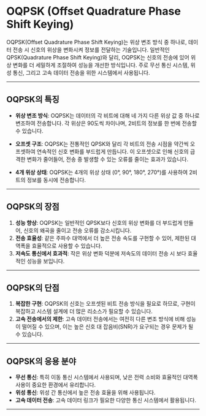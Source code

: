 # OQPSK (Offset Quadrature Phase Shift Keying)

OQPSK(Offset Quadrature Phase Shift Keying)는 위상 변조 방식 중 하나로, 데이터 전송 시 신호의 위상을 변화시켜 정보를 전달하는 기술입니다. 일반적인 QPSK(Quadrature Phase Shift Keying)와 달리, OQPSK는 신호의 전송에 있어 위상 변화를 더 세밀하게 조절하여 성능을 개선한 방식입니다. 주로 무선 통신 시스템, 위성 통신, 그리고 고속 데이터 전송을 위한 시스템에서 사용됩니다.

---

## OQPSK의 특징

- **위상 변조 방식**: OQPSK는 데이터의 각 비트에 대해 네 가지 다른 위상 값 중 하나로 변조하여 전송합니다. 각 위상은 90도씩 차이나며, 2비트의 정보를 한 번에 전송할 수 있습니다.
  
- **오프셋 구조**: OQPSK는 전통적인 QPSK와 달리 각 비트의 전송 시점을 약간씩 오프셋하여 연속적인 신호 변화를 부드럽게 만듭니다. 이 오프셋으로 인해 신호의 급격한 변화가 줄어들어, 전송 중 발생할 수 있는 오류를 줄이는 효과가 있습니다.

- **4개 위상 상태**: OQPSK는 4개의 위상 상태 (0°, 90°, 180°, 270°)를 사용하여 2비트의 정보를 동시에 전송합니다.

---

## OQPSK의 장점

1. **성능 향상**: OQPSK는 일반적인 QPSK보다 신호의 위상 변화를 더 부드럽게 만들어, 신호의 왜곡을 줄이고 전송 오류를 감소시킵니다.
2. **전송 효율성**: 같은 주파수 대역에서 더 높은 전송 속도를 구현할 수 있어, 제한된 대역폭을 효율적으로 사용할 수 있습니다.
3. **저속도 통신에서 효과적**: 작은 위상 변화 덕분에 저속도의 데이터 전송 시 보다 효율적인 성능을 보입니다.

---

## OQPSK의 단점

1. **복잡한 구현**: OQPSK의 신호는 오프셋된 비트 전송 방식을 필요로 하므로, 구현이 복잡하고 시스템 설계에 더 많은 리소스가 필요할 수 있습니다.
2. **고속 전송에서의 제한**: 고속 데이터 전송에서는 여전히 다른 변조 방식에 비해 성능이 떨어질 수 있으며, 이는 높은 신호 대 잡음비(SNR)가 요구되는 경우 문제가 될 수 있습니다.

---

## OQPSK의 응용 분야

- **무선 통신**: 특히 이동 통신 시스템에서 사용되며, 낮은 전력 소비와 효율적인 대역폭 사용이 중요한 환경에서 유리합니다.
- **위성 통신**: 위성 간 통신에서 높은 전송 효율을 위해 사용됩니다.
- **고속 데이터 전송**: 고속 데이터 링크가 필요한 다양한 통신 시스템에서 활용됩니다.

---
